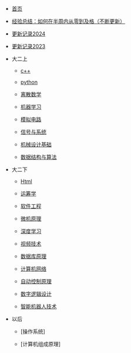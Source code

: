 * [首页]()

* [经验总结：如何在半周内从零到及格（不断更新）](md/经验总结.md)

* [更新记录2024](catalog/更新记录2024.md)

* [更新记录2023](catalog/更新记录2023.md)

* 大二上
    * [c++](catalog/c++.md)

    * [python](catalog/python.md)   

    * [离散数学](catalog/离散数学.md)

    * [机器学习](catalog/机器学习.md)

    * [模拟电路](catalog/模拟电路.md)
    
    * [信号与系统](catalog/信号与系统.md)

    * [机械设计基础](catalog/机械设计基础.md)

    * [数据结构与算法](catalog/数据结构与算法.md)

* 大二下
    * [Html](catalog/Html.md)

    * [运筹学](catalog/运筹学.md)

    * [软件工程](catalog/软件工程.md)

    * [微机原理](catalog/微机原理.md)
    
    * [深度学习](catalog/深度学习.md)

    * [视频技术](catalog/视频技术.md)
    
    * [数据库原理](catalog/数据库原理.md)
    
    * [计算机网络](catalog/计算机网络.md)
    
    * [自动控制原理](catalog/自动控制原理.md)
    
    * [数字逻辑设计](catalog/数字逻辑设计.md)
    
    * [智能机器人技术](catalog/智能机器人技术.md)
    
* 以后
    * [操作系统]

    * [计算机组成原理]

<!--* 以后完成
    * [51单片机]catalog/51单片机.md
    * [STM32] -->